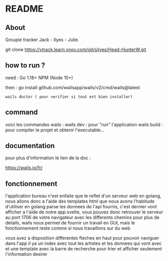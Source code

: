 # README

## About

Groupie tracker  Jack - Ilyes - Julie.


git clone https://ytrack.learn.ynov.com/git/silyes/Head-HunterW.git

## how to run ?

need :
    Go 1.18+
    NPM (Node 15+)

then :
    go install github.com/wailsapp/wails/v2/cmd/wails@latest

    wails doctor ( pour verifier si tout est bien installer)


## command

voici les commandes wails : 
    wails dev : pour "run" l'application
    wails build : pour compiler le projet et obtenir l'executable...

## documentation

pour plus d'information le lien de la doc :

https://wails.io/fr/

## fonctionnement

l'application bureau n'est enfaite que le reflet d'un serveur web en golang, nous allons donc a l'aide des templates html que nous avons l'habitude d'utiliser en golang
parse les donnees de l'api fournis, c'est dernier vont afficher a l'aide de notre app.svelte, vous pouvez donc retrouver le serveur au port 1706 de votre navigateur avec 
les differents chemins pour plus de details, wails nous permet de fournir un travail en GUI, mais le fonctionnement reste comme si nous travaillons sur du web

vous avez a disposition differentes fleches en haut pour pouvoir naviguer dans l'app il ya un index avec tout les artistes et les donnees qui vont avec et une template
avec la barre de recherche pour trier et afficher seulement l'information desirer
